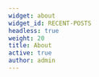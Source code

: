 ```yaml
---
widget: about
widget_id: RECENT-POSTS
headless: true
weight: 20
title: About
active: true
author: admin
---
```

